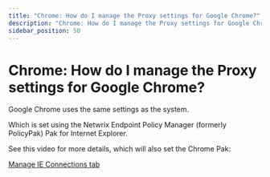 ```yaml
---
title: "Chrome: How do I manage the Proxy settings for Google Chrome?"
description: "Chrome: How do I manage the Proxy settings for Google Chrome?"
sidebar_position: 50
---
```


# Chrome: How do I manage the Proxy settings for Google Chrome?

Google Chrome uses the same settings as the system.

Which is set using the Netwrix Endpoint Policy Manager (formerly PolicyPak) Pak for Internet
Explorer.

See this video for more details, which will also set the Chrome Pak:

[Manage IE Connections tab](/docs/endpointpolicymanager/knowledgebase/applicationmanager/videolearningcenter/internetexplorer/connectionstab.md)
